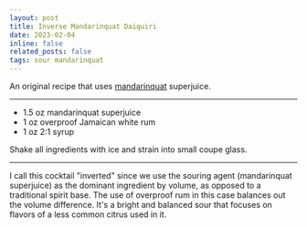 ```yaml
---
layout: post
title: Inverse Mandarinquat Daiquiri
date: 2023-02-04 
inline: false
related_posts: false
tags: sour mandarinquat 
---
```


An original recipe that uses <a href="https://en.wikipedia.org/wiki/Mandarinquat">mandarinquat</a> superjuice.

---

<ul>
    <li> 1.5 oz mandarinquat superjuice</li>
    <li> 1 oz overproof Jamaican white rum</li>
    <li> 1 oz 2:1 syrup</li>
</ul>

Shake all ingredients with ice and strain into small coupe glass.

---

I call this cocktail "inverted" since we use the souring agent (mandarinquat superjuice) as the dominant ingredient by volume, as opposed to a traditional spirit base. The use of overproof rum in this case balances out the volume difference. It's a bright and balanced sour that focuses on flavors of a less common citrus used in it.

